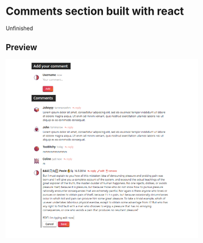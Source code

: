 # Comments section built with react

Unfinished

## Preview

![Image of Yaktocat](https://raw.githubusercontent.com/cokolele/react-comments-section/master/preview.png)
